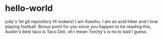 # hello-world
judy's 1st git repository
Hi lookers!
I am Xueshu. I am an avid hiker and I love playing football.
Bonus point for you since you happen to be reading this, Austin's best taco is Taco Deli, oh I mean Torchy's is no to bad I guess.
